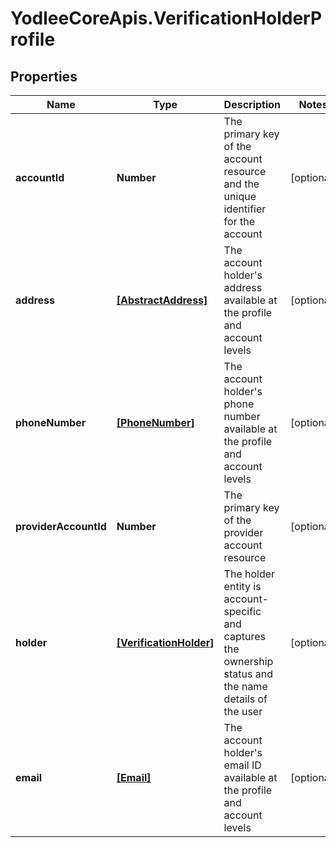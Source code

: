 # YodleeCoreApis.VerificationHolderProfile

## Properties
Name | Type | Description | Notes
------------ | ------------- | ------------- | -------------
**accountId** | **Number** | The primary key of the account resource and the unique identifier for the account | [optional] 
**address** | [**[AbstractAddress]**](AbstractAddress.md) | The account holder&#x27;s address available at the profile and account levels | [optional] 
**phoneNumber** | [**[PhoneNumber]**](PhoneNumber.md) | The account holder&#x27;s phone number available at the profile and account levels | [optional] 
**providerAccountId** | **Number** | The primary key of the provider account resource | [optional] 
**holder** | [**[VerificationHolder]**](VerificationHolder.md) | The holder entity is account-specific and captures the ownership status and the name details of the user | [optional] 
**email** | [**[Email]**](Email.md) | The account holder&#x27;s email ID available at the profile and account levels | [optional] 
